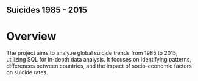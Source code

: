 ## Suicides 1985 - 2015

# Overview
The project aims to analyze global suicide trends from 1985 to 2015, utilizing SQL for in-depth data analysis. It focuses on identifying patterns, differences between countries, and the impact of socio-economic factors on suicide rates.





